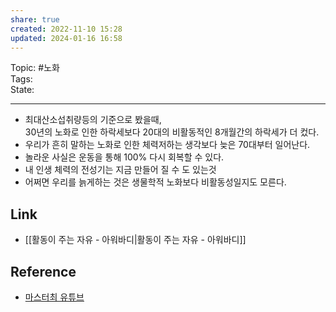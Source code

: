 ```yaml
---  
share: true  
created: 2022-11-10 15:28  
updated: 2024-01-16 16:58  
---  
```

  
Topic: #노화    
Tags:    
State:   
  
---  
  
- 최대산소섭취량등의 기준으로 봤을때,    
   30년의 노화로 인한 하락세보다 20대의 비활동적인 8개월간의 하락세가 더 컸다.  
- 우리가 흔히 말하는 노화로 인한 체력저하는 생각보다 늦은 70대부터 일어난다.  
- 놀라운 사실은 운동을 통해 100% 다시 회복할 수 있다.  
- 내 인생 체력의 전성기는 지금 만들어 질 수 도 있는것  
- 어쩌면 우리를 늙게하는 것은 생물학적 노화보다 비활동성일지도 모른다.  
  
  
  
## Link  
- [[활동이 주는 자유 - 아워바디|활동이 주는 자유 - 아워바디]]  
  
  
## Reference  
- [마스터최 유튜브](https://youtu.be/EUQ4hkzE12U)